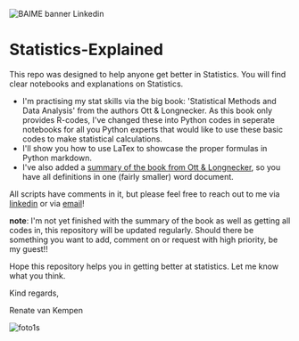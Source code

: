 ![BAIME banner Linkedin](https://user-images.githubusercontent.com/47600826/73173233-38189b00-4105-11ea-953e-aa5e90117af5.png)

# Statistics-Explained
This repo was designed to help anyone get better in Statistics. You will find clear notebooks and explanations on Statistics. 

- I'm practising my stat skills via the big book: 'Statistical Methods and Data Analysis' from the authors Ott & Longnecker. As this book only provides R-codes, I've changed these into Python codes in seperate notebooks for all you Python experts that would like to use these basic codes to make statistical calculations. 
- I'll show you how to use LaTex to showcase the proper formulas in Python markdown.
- I've also added a [summary of the book from Ott & Longnecker](https://github.com/RenatevanKempen/Statistics-Explained/blob/master/Statistical%20Methods%20and%20Data%20Analyses.docx), so you have all definitions in one (fairly smaller) word document. 

All scripts have comments in it, but please feel free to reach out to me via [linkedin](https://www.linkedin.com/in/renatevankempen/) or via [email](renate@baime.nl)!

**note**: I'm not yet finished with the summary of the book as well as getting all codes in, this repository will be updated regularly. Should there be something you want to add, comment on or request with high priority, be my guest!!

Hope this repository helps you in getting better at statistics. 
Let me know what you think. 

Kind regards, 

Renate van Kempen

![foto1s](https://user-images.githubusercontent.com/47600826/73173281-4f578880-4105-11ea-8862-4c54a530e7f4.jpg)

